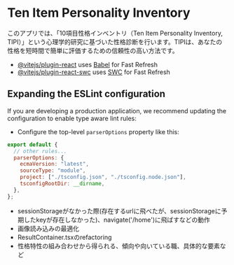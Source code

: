 # Ten Item Personality Inventory

このアプリでは、「10項目性格インベントリ（Ten Item Personality Inventory, TIPI）」という心理学的研究に基づいた性格診断を行います。TIPIは、あなたの性格を短時間で簡単に評価するための信頼性の高い方法です。

- [@vitejs/plugin-react](https://github.com/vitejs/vite-plugin-react/blob/main/packages/plugin-react/README.md) uses [Babel](https://babeljs.io/) for Fast Refresh
- [@vitejs/plugin-react-swc](https://github.com/vitejs/vite-plugin-react-swc) uses [SWC](https://swc.rs/) for Fast Refresh

## Expanding the ESLint configuration

If you are developing a production application, we recommend updating the configuration to enable type aware lint rules:

- Configure the top-level `parserOptions` property like this:

```js
export default {
  // other rules...
  parserOptions: {
    ecmaVersion: "latest",
    sourceType: "module",
    project: ["./tsconfig.json", "./tsconfig.node.json"],
    tsconfigRootDir: __dirname,
  },
};
```

- sessionStorageがなかった際(存在するurlに飛べたが、sessionStorageに予期したkeyが存在しなかった)、navigate('/home')に飛ばすなどの動作
- 画像読み込みの最適化
- ResultContainer.tsxのrefactoring
- 性格特性の組み合わせから得られる、傾向や向いている職、具体的な要素など
